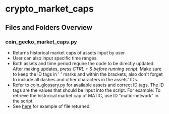 # crypto_market_caps

## Files and Folders Overview

### coin_gecko_market_caps.py

- Returns historical market caps of assets input by user.
- User can also input specific time ranges.
- Both assets and time period require the code to be directly updated. After making updates, _press CTRL + S before running script_. Make sure to keep the ID tags in ' ' marks and within the brackets; also don't forget to include all dashes and other characters in the assets' IDs.
- Refer to [coin_glossary.py](https://github.com/check-sked/crypto_data_resources/blob/main/crypto_prices/coin_glossary.py) for available assets and correct ID tags. The ID tags are the values that should be input into the script. For example: To retrieve the historical market cap of MATIC, use ID "matic-network" in the script.
- See [here](https://github.com/check-sked/crypto_data_resources/blob/main/csv_examples/market_caps/%5B'bitcoin'%2C%20'ethereum'%5D_market_caps.csv) for example of file returned.
